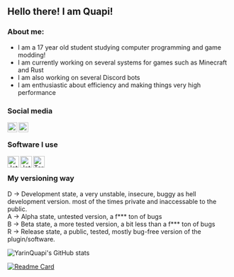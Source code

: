 ## Hello there! I am Quapi!

### About me:
 - I am a 17 year old student studying computer programming and game modding!
 - I am currently working on several systems for games such as Minecraft and Rust
 - I am also working on several Discord bots
 - I am enthusiastic about efficiency and making things very high performance 

### Social media
[<img align="left" alt="YarinQuapi | Twitter" width="22px" src="https://cdn.jsdelivr.net/npm/simple-icons@v3/icons/twitter.svg" />][twitter]
[<img align="left" alt="Quapi | Discord" width="22px" src="https://cdn.jsdelivr.net/npm/simple-icons@v3/icons/discord.svg" />][discord]
<br />

### Software I use
[<img align="left" alt="JetBrains Intellij Ultimate " width="26px" src="https://resources.jetbrains.com/storage/products/intellij-idea/img/meta/intellij-idea_logo_300x300.png" />][intellij]
[<img align="left" alt="JetBrains CLion" width="26px" src="https://resources.jetbrains.com/storage/products/clion/img/meta/clion_logo_300x300.png" />][clion]
[<img align="left" alt="Termius Premium " width="26px" src="https://assets.website-files.com/5c7036349b5477bf13f828cf/5c7036349b547704bbf82a41_brand-preview-1.svg" />][termius]
<br />

### My versioning way
D -> Development state, a very unstable, insecure, buggy as hell development version. most of the times private and inaccessable to the public. <br />
A -> Alpha state, untested version, a f*** ton of bugs<br/>
B -> Beta state, a more tested version, a bit less than a f*** ton of bugs<br/>
R -> Release state, a public, tested, mostly bug-free version of the plugin/software.<br/>

![YarinQuapi's GitHub stats](https://github-readme-stats.vercel.app/api?username=YarinQuapi&title_color=ec80ff&hide_border=true&theme=radical&count_private=true)


[![Readme Card](https://github-readme-stats.vercel.app/api/pin/?username=YarinQuapi&repo=Waypoints&theme=radical&title_color=ec80ff)](https://github.com/YarinQuapi/Waypoints)

[clion]: https://www.jetbrains.com/clion/
[intellij]: https://www.jetbrains.com/idea/
[twitter]: https://twitter.com/YarinQuapi
[discord]: https://discordapp.com/users/234221636604133378
[termius]: https://termius.com/
